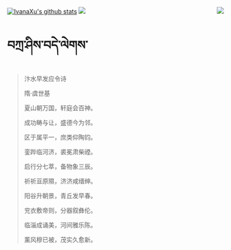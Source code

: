 [![IvanaXu's github stats](https://github-readme-stats.vercel.app/api?username=IvanaXu&show_icons=true&theme=vue-dark)](https://github.com/anuraghazra/github-readme-stats)
<img align="right" src="https://github-readme-stats.vercel.app/api/top-langs/?username=IvanaXu&langs_count=7&theme=graywhite" />
<img src="https://github-readme-stats.vercel.app/api/wakatime?username=IvanaXu&layout=compact&langs_count=6&theme=vue-dark&&custom_title=Programming Times(Jul 29 2021-)" />
# བཀྲ་ཤིས་བདེ་ལེགས་
> 汴水早发应令诗
>
> 隋·虞世基
>
> 夏山朝万国，轩庭会百神。
> 
> 成功畴与让，盛德今为邻。
> 
> 区于属平一，庶类仰陶钧。
> 
> 銮跸临河济，裘冕肃柴禋。
> 
> 启行分七萃，备物象三辰。
> 
> 祈祈亘原隰，济济咸缙绅。
> 
> 阳谷升朝景，青丘发早春。
> 
> 兖衣敷帝则，分器叙彝伦。
> 
> 临淄成诵美，河间雅乐陈。
> 
> 薰风穆已被，茂实久愈新。